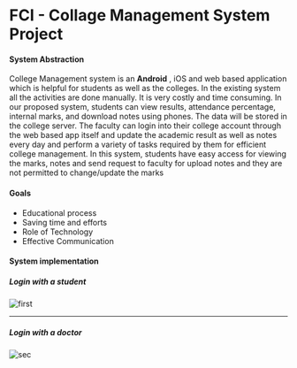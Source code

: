 # FCI - Collage Management System Project
#### System Abstraction
College Management system is an **Android** , iOS and web based application which is helpful for students as well as the colleges. In the existing system all the activities are done manually. It is very costly and time consuming. In our proposed system, students can view results, attendance percentage, internal marks, and download notes using phones. The data will be stored in the college server. The faculty can login into their college account through the web based app itself and update the academic result as well as notes every day and perform a variety of tasks required by them for efficient college management. In this system, students have easy access for viewing the marks, notes and send request to faculty for upload notes and they are not permitted to change/update the marks

#### Goals 
* Educational process
* Saving time and efforts
* Role of Technology
* Effective Communication

#### System implementation
##### Login with a student

![first](https://user-images.githubusercontent.com/70061912/91109108-47030400-e67a-11ea-995f-6c79ec7e32bf.gif)

___

##### Login with a doctor

![sec](https://user-images.githubusercontent.com/70061912/91109022-fee3e180-e679-11ea-87d3-6b94b8e64e04.gif)







